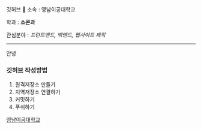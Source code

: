 깃허브 👋
소속 : 영남이공대학교

학과 : **소콘과**

관심분야 : *프런트앤드, 백앤드, 웹사이트 제작*


---
안녕

### 깃허브 작성방법
1. 원격저장소 만들기
2. 지역저장소 연결하기
3. 커밋하기
4. 푸쉬하기

[영남이공대학교](http://www.ync.ac.kr)



<!--
**hyunbinnnnn/hyunbinnnnn** is a ✨ _special_ ✨ repository because its `README.md` (this file) appears on your GitHub profile.

Here are some ideas to get you started:

- 🔭 I’m currently working on ...
- 🌱 I’m currently learning ...
- 👯 I’m looking to collaborate on ...
- 🤔 I’m looking for help with ...
- 💬 Ask me about ...
- 📫 How to reach me: ...
- 😄 Pronouns: ...
- ⚡ Fun fact: ...
-->
